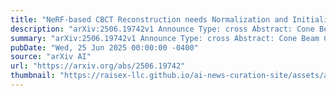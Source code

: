 ```yaml
---
title: "NeRF-based CBCT Reconstruction needs Normalization and Initialization"
description: "arXiv:2506.19742v1 Announce Type: cross Abstract: Cone Beam Computed Tomography (CBCT) is widely used in medical imaging. However, the limited number and intensity of X-ray projections make reconstruction an ill-posed problem with severe artifacts. NeRF-based methods have achieved great success in this task. However, they suffer from a local-global training mismatch between their two key components: the hash encoder and the neural network. Specifically, in each training step, only a subset of the hash encoder's parameters is used (local sparse), whereas all parameters in the neural network participate (global dense). Consequently, hash features generated in each step are highly misaligned, as they come from different subsets of the hash encoder. These misalignments from different training steps are then fed into the neural network, causing repeated inconsistent global updates in training, which leads to unstable training, slower convergence, and degraded reconstruction quality. Aiming to alleviate the impact of this local-global optimization mismatch, we introduce a Normalized Hash Encoder, which enhances feature consistency and mitigates the mismatch. Additionally, we propose a Mapping Consistency Initialization(MCI) strategy that initializes the neural network before training by leveraging the global mapping property from a well-trained model. The initialized neural network exhibits improved stability during early training, enabling faster convergence and enhanced reconstruction performance. Our method is simple yet effective, requiring only a few lines of code while substantially improving training efficiency on 128 CT cases collected from 4 different datasets, covering 7 distinct anatomical regions."
summary: "arXiv:2506.19742v1 Announce Type: cross Abstract: Cone Beam Computed Tomography (CBCT) is widely used in medical imaging. However, the limited number and intensity of X-ray projections make reconstruction an ill-posed problem with severe artifacts. NeRF-based methods have achieved great success in this task. However, they suffer from a local-global training mismatch between their two key components: the hash encoder and the neural network. Specifically, in each training step, only a subset of the hash encoder's parameters is used (local sparse), whereas all parameters in the neural network participate (global dense). Consequently, hash features generated in each step are highly misaligned, as they come from different subsets of the hash encoder. These misalignments from different training steps are then fed into the neural network, causing repeated inconsistent global updates in training, which leads to unstable training, slower convergence, and degraded reconstruction quality. Aiming to alleviate the impact of this local-global optimization mismatch, we introduce a Normalized Hash Encoder, which enhances feature consistency and mitigates the mismatch. Additionally, we propose a Mapping Consistency Initialization(MCI) strategy that initializes the neural network before training by leveraging the global mapping property from a well-trained model. The initialized neural network exhibits improved stability during early training, enabling faster convergence and enhanced reconstruction performance. Our method is simple yet effective, requiring only a few lines of code while substantially improving training efficiency on 128 CT cases collected from 4 different datasets, covering 7 distinct anatomical regions."
pubDate: "Wed, 25 Jun 2025 00:00:00 -0400"
source: "arXiv AI"
url: "https://arxiv.org/abs/2506.19742"
thumbnail: "https://raisex-llc.github.io/ai-news-curation-site/assets/arxiv.png"
---
```


